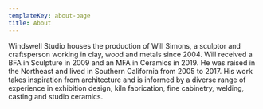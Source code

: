 ```yaml
---
templateKey: about-page
title: About
---
```

Windswell Studio houses the production of Will Simons, a sculptor and craftsperson working in clay, wood and metals since 2004. Will received a BFA in Sculpture in 2009 and an MFA in Ceramics in 2019. He was raised in the Northeast and lived in Southern California from 2005 to 2017. His work  takes inspiration from architecture and is informed by a diverse range of experience in exhibition design, kiln fabrication, fine cabinetry, welding, casting and studio ceramics.
